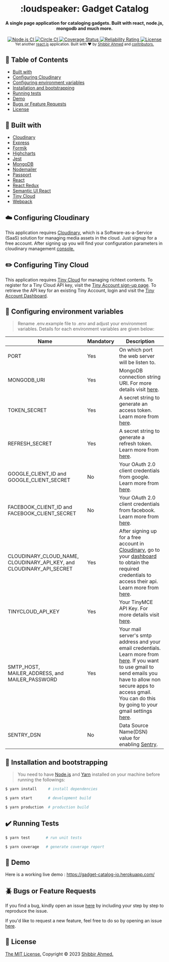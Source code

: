 <h1 align="center">
    :loudspeaker: Gadget Catalog
</h1>

<h4 align="center">A single page application for cataloging gadgets. Built with react, node.js, mongodb and much more.</h4>

<div align="center">
    <a href="https://github.com/shibbir/gadget-catalog/actions/workflows/node.js.yml">
        <img src="https://github.com/shibbir/gadget-catalog/actions/workflows/node.js.yml/badge.svg" alt="Node.js CI"/>
    </a>
    <a href="https://dl.circleci.com/status-badge/redirect/gh/shibbir/gadget-catalog/tree/master">
        <img src="https://dl.circleci.com/status-badge/img/gh/shibbir/gadget-catalog/tree/master.svg?style=shield" alt="Circle CI"/>
    </a>
    <a href="https://coveralls.io/github/shibbir/gadget-catalog?branch=master">
        <img src="https://coveralls.io/repos/github/shibbir/gadget-catalog/badge.svg?branch=master" alt="Coverage Status"/>
    </a>
    <a href="https://sonarcloud.io/summary/overall?id=shibbir_gadget-catalog">
        <img src="https://sonarcloud.io/api/project_badges/measure?project=shibbir_gadget-catalog&metric=reliability_rating" alt="Reliability Rating"/>
    </a>
    <a href="https://opensource.org/licenses/MIT">
        <img src="https://img.shields.io/badge/license-MIT-blue.svg" alt="License"/>
    </a>
</div>

<div align="center">
    <sub>Yet another <a href="https://reactjs.org/">react.js</a> application. Built with ❤︎ by
    <a href="https://github.com/shibbir">Shibbir Ahmed</a> and
    <a href="https://github.com/shibbir/gadget-catalog/graphs/contributors">
        contributors.
    </a>
</div>

## :bookmark: Table of Contents
- [Built with](#hammer-built-with)
- [Configuring Cloudinary](#cloud-configuring-cloudinary)
- [Configuring environment variables](#key-configuring-environment-variables)
- [Installation and bootstrapping](#rocket-installation-and-bootstrapping)
- [Running tests](#heavy_check_mark-running-tests)
- [Demo](#flashlight-demo)
- [Bugs or Feature Requests](#beetle-bugs-or-feature-requests)
- [License](#memo-License)

## :wrench: Built with
- [Cloudinary](https://cloudinary.com/)
- [Express](https://expressjs.com/)
- [Formik](https://jaredpalmer.com/formik/)
- [Highcharts](https://www.highcharts.com/)
- [Jest](https://jestjs.io/)
- [MongoDB](https://www.mongodb.com/)
- [Nodemailer](https://nodemailer.com/)
- [Passport](https://www.passportjs.org/)
- [React](https://reactjs.org/)
- [React Redux](https://react-redux.js.org/)
- [Semantic UI React](https://react.semantic-ui.com/)
- [Tiny Cloud](https://www.tiny.cloud/)
- [Webpack](https://webpack.js.org/)

## :cloud: Configuring Cloudinary
This application requires [Cloudinary](https://cloudinary.com/), which is a Software-as-a-Service (SaaS) solution for managing media assets in the cloud. Just signup for a free account. After signing up you will find your configuration parameters in cloudinary management [console.](https://cloudinary.com/console)

## :pencil2: Configuring Tiny Cloud
This application requires [Tiny Cloud](https://www.tiny.cloud/) for managing richtext contents. To register for a Tiny Cloud API key, visit the [Tiny Account sign-up page](https://www.tiny.cloud/auth/signup/). To retrieve the API key for an existing Tiny Account, login and visit the [Tiny Account Dashboard](https://www.tiny.cloud/my-account).

## :key: Configuring environment variables
> Rename .env.example file to .env and adjust your environment variables. Details for each environment variables are given below:

Name | Mandatory | Description
------------ | ------------- | -------------
PORT | Yes | On which port the web server will be listen to.
MONGODB_URI | Yes | MongoDB connection string URI. For more details visit [here](https://docs.mongodb.com/manual/reference/connection-string/).
TOKEN_SECRET | Yes | A secret string to generate an access token. Learn more from [here](https://jwt.io/introduction/).
REFRESH_SECRET | Yes | A secret string to generate a refresh token. Learn more from [here](https://jwt.io/introduction/).
GOOGLE_CLIENT_ID and GOOGLE_CLIENT_SECRET | No | Your OAuth 2.0 client credentials from google. Learn more from [here](https://developers.google.com/identity/protocols/OAuth2).
FACEBOOK_CLIENT_ID and FACEBOOK_CLIENT_SECRET | No | Your OAuth 2.0 client credentials from facebook. Learn more from [here](https://developers.facebook.com/docs/facebook-login/manually-build-a-login-flow).
CLOUDINARY_CLOUD_NAME, CLOUDINARY_API_KEY, and CLOUDINARY_API_SECRET | Yes | After signing up for a free account in [Cloudinary](https://cloudinary.com/), go to your [dashboard](https://cloudinary.com/console) to obtain the required credentials to access their api. Learn more from [here](https://cloudinary.com/documentation).
TINYCLOUD_API_KEY | Yes | Your TinyMCE API Key. For more details visit [here](https://www.tiny.cloud/docs/tinymce/6/).
SMTP_HOST, MAILER_ADDRESS, and MAILER_PASSWORD | Yes | Your mail server's smtp address and your email credentials. Learn more from [here](https://nodemailer.com/smtp/). If you want to use gmail to send emails you have to allow non secure apps to access gmail. You can do this by going to your gmail settings [here](https://myaccount.google.com/lesssecureapps).
SENTRY_DSN | No | Data Source Name(DSN) value for enabling [Sentry](https://sentry.io).

## :rocket: Installation and bootstrapping
> You need to have [Node.js](https://nodejs.org/en/) and [Yarn](https://yarnpkg.com/lang/en/) installed on your machine before running the followings:

```bash
$ yarn install     # install dependencies

$ yarn start       # development build

$ yarn production  # production build
```

## :heavy_check_mark: Running Tests
```bash
$ yarn test       # run unit tests

$ yarn coverage   # generate coverage report
```

## :flashlight: Demo
Here is a working live demo :  https://gadget-catalog-io.herokuapp.com/

## :beetle: Bugs or Feature Requests
If you find a bug, kindly open an issue [here](https://github.com/shibbir/gadget-catalog/issues/new) by including your step by step to reproduce the issue.

If you'd like to request a new feature, feel free to do so by opening an issue [here](https://github.com/shibbir/gadget-catalog/issues/new).

## :memo: License
<a href="https://opensource.org/licenses/MIT">The MIT License.</a> Copyright &copy; 2023 [Shibbir Ahmed.](https://shibbir.io/)
